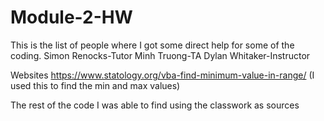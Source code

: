 # Module-2-HW

This is the list of people where I got some direct help for some of the coding.
Simon Renocks-Tutor
Minh Truong-TA
Dylan Whitaker-Instructor

Websites
https://www.statology.org/vba-find-minimum-value-in-range/ (I used this to find the min and max values)

The rest of the code I was able to find using the classwork as sources
